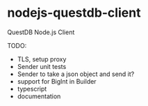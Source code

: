 # nodejs-questdb-client
QuestDB Node.js Client

TODO:
 - TLS, setup proxy
 - Sender unit tests
 - Sender to take a json object and send it?
 - support for BigInt in Builder
 - typescript
 - documentation
